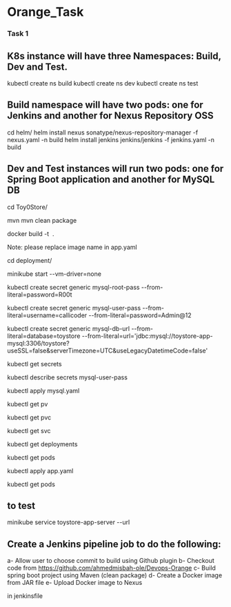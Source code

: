 # Orange_Task

### Task 1

## K8s instance will have three Namespaces: Build, Dev and Test.
kubectl create ns build
kubectl create ns dev
kubectl create ns test

## Build namespace will have two pods: one for Jenkins and another for Nexus Repository OSS

cd helm/
helm install nexus sonatype/nexus-repository-manager -f nexus.yaml -n build
helm install jenkins jenkins/jenkins -f jenkins.yaml -n build

## Dev and Test instances will run two pods: one for Spring Boot application and another for MySQL DB

cd Toy0Store/

mvn mvn clean package

docker build -t <image name> .

Note: please replace image name in app.yaml

cd deployment/

minikube start --vm-driver=none

kubectl create secret generic mysql-root-pass --from-literal=password=R00t

kubectl create secret generic mysql-user-pass --from-literal=username=callicoder --from-literal=password=Admin@12

kubectl create secret generic mysql-db-url --from-literal=database=toystore --from-literal=url='jdbc:mysql://toystore-app-mysql:3306/toystore?useSSL=false&serverTimezone=UTC&useLegacyDatetimeCode=false'

kubectl get secrets

kubectl describe secrets mysql-user-pass

kubectl apply mysql.yaml

kubectl get pv

kubectl get pvc

kubectl get svc

kubectl get deployments

kubectl get pods

kubectl apply app.yaml

kubectl get pods

## to test

minikube service toystore-app-server --url

## Create a Jenkins pipeline job to do the following:
a- Allow user to choose commit to build using Github plugin
b- Checkout code from https://github.com/ahmedmisbah-ole/Devops-Orange
c- Build spring boot project using Maven (clean package)
d- Create a Docker image from JAR file
e- Upload Docker image to Nexus

in jenkinsfile





























